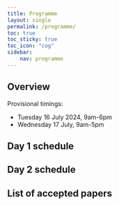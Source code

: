 ```yaml
---
title: Programme
layout: single
permalink: /programme/
toc: true
toc_sticky: true
toc_icon: "cog"
sidebar:
    nav: programme
---
```


## Overview

Provisional timings:

* Tuesday 16 July 2024, 9am-6pm
* Wednesday 17 July, 9am-5pm

## Day 1 schedule

## Day 2 schedule

## List of accepted papers

